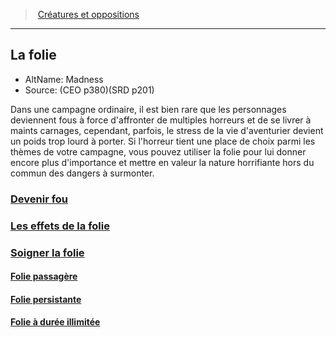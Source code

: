 ﻿---
!Items
Id: madness_hd.md#la-folie
RootId: madness_hd.md
ParentLink: index.md
Name: La folie
ParentName: Créatures et oppositions
NameLevel: 2
AltName: Madness
Source: (CEO p380)(SRD p201)
---
>  [Créatures et oppositions](index.md)

---


## La folie

- AltName: Madness
- Source: (CEO p380)(SRD p201)

Dans une campagne ordinaire, il est bien rare que les personnages deviennent fous à force d'affronter de multiples horreurs et de se livrer à maints carnages, cependant, parfois, le stress de la vie d'aventurier devient un poids trop lourd à porter. Si l'horreur tient une place de choix parmi les thèmes de votre campagne, vous pouvez utiliser la folie pour lui donner encore plus d'importance et mettre en valeur la nature horrifiante hors du commun des dangers à surmonter.



### [Devenir fou](hd_madness_devenir_fou.md)



### [Les effets de la folie](hd_madness_les_effets_de_la_folie.md)



### [Soigner la folie](hd_madness_soigner_la_folie.md)



#### [Folie passagère](hd_madness_folie_passagere.md)



#### [Folie persistante](hd_madness_folie_persistante.md)



#### [Folie à durée illimitée](hd_madness_folie_a_duree_illimitee.md)

